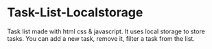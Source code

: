 # Task-List-Localstorage
 Task list made with html css & javascript. It uses local storage to store tasks. You can add a new task, remove it, filter a task from the list.
